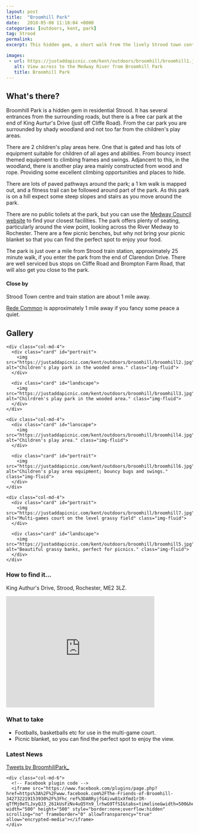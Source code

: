 ```yaml
---
layout: post
title:  "Broomhill Park"
date:   2018-05-08 11:18:04 +0000
categories: [outdoors, kent, park]
tag: Strood
permalink: 
excerpt: This hidden gem, a short walk from the lively Strood town centre, is a shady haven for all.  With lovely open green fields, shady wooded walks and some brilliant children's play areas you are sure to have a wonderful time here. 

images: 
 - url: https://justaddapicnic.com/kent/outdoors/broomhill/broomhill1.jpg
   alt: View across to the Medway River from Broomhill Park
   title: Broomhill Park
---
```


## What's there?

Broomhill Park is a hidden gem in residential Strood.  It has several entrances from the surrounding roads, but there is a free car park at the end of King Aurtur's Drive (just off Cliffe Road).  From the car park you are surrounded by shady woodland and not too far from the children's play areas.

There are 2 children's play areas here.  One that is gated and has lots of equipment suitable for children of all ages and abilities. From bouncy insect themed equipment to climbing frames and swings.  Adjancent to this, in the woodland, there is another play area mainly constructed from wood and rope.  Providing some excellent climbing opportunities and places to hide.

There are lots of paved pathways around the park; a 1 km walk is mapped out, and a fitness trail can be followed around part of the park.  As this park is on a hill expect some steep slopes and stairs as you move around the park.

There are no public toilets at the park, but you can use the [Medway Council website](http://www.medway.gov.uk/information/findmynearest.aspx?stype=36) to find your closest facilities.  The park offers plenty of seating, particularly around the view point, looking across the River Medway to Rochester.  There are a few picnic benches, but why not bring your picnic blanket so that you can find the perfect spot to enjoy your food.

The park is just over a mile from Strood train station, approximately 25 minute walk, if you enter the park from the end of Clarendon Drive.  There are well serviced bus stops on Cliffe Road and Brompton Farm Road, that will also get you close to the park.

#### Close by

Strood Town centre and train station are about 1 mile away.

[Rede Common](/outdoors/kent/park/2018/06/15/rede-common.html) is approximately 1 mile away if you fancy some peace a quiet.

## Gallery

<div class="container">

  <div class="row">

    <div class="col-md-4">
      <div class="card" id="portrait">
        <img src="https://justaddapicnic.com/kent/outdoors/broomhill/broomhill2.jpg" alt="Children's play park in the wooded area." class="img-fluid">
      </div>

      <div class="card" id="landscape">
        <img src="https://justaddapicnic.com/kent/outdoors/broomhill/broomhill3.jpg" alt="Chilrdren's play park in the wooded area." class="img-fluid">
      </div>  
    </div>

    <div class="col-md-4">
      <div class="card" id="lanscape">
        <img src="https://justaddapicnic.com/kent/outdoors/broomhill/broomhill4.jpg" alt="Children's play area." class="img-fluid">
      </div>

      <div class="card" id="portrait">
        <img src="https://justaddapicnic.com/kent/outdoors/broomhill/broomhill6.jpg" alt="Children's play area equipment; bouncy bugs and swings." class="img-fluid">
      </div>
    </div>

    <div class="col-md-4">
      <div class="card" id="portrait">
        <img src="https://justaddapicnic.com/kent/outdoors/broomhill/broomhill7.jpg" alt="Multi-games court on the level grassy field" class="img-fluid">
      </div>

      <div class="card" id="landscape">
        <img src="https://justaddapicnic.com/kent/outdoors/broomhill/broomhill5.jpg" alt="Beautiful grassy banks, perfect for picnics." class="img-fluid">
      </div>
    </div>

  </div>      
</div>


### How to find it...

King Authur's Drive, Strood, Rochester, ME2 3LZ.

<iframe src="https://www.google.com/maps/embed?pb=!1m18!1m12!1m3!1d2488.9822476277104!2d0.48401635141538774!3d51.40338087951812!2m3!1f0!2f0!3f0!3m2!1i1024!2i768!4f13.1!3m3!1m2!1s0x47d8cc6ea6c99015%3A0x7eac9f83015bba3!2sBroomhill+Park!5e0!3m2!1sen!2suk!4v1525780707089" width="400" height="300" frameborder="0" style="border:0" allowfullscreen></iframe>

### What to take
* Footballs, basketballs etc for use in the multi-game court.
* Picnic blanket, so you can find the perfect spot to enjoy the view. 

### Latest News

<div class="container">
  <div class="row">
    <div class="col-md-6">
      <!-- Twitter plugin code -->
      <a class="twitter-timeline" data-width="500" data-height="500" href="https://twitter.com/BroomhillPark_?ref_src=twsrc%5Etfw">Tweets by BroomhillPark_</a> <script async src="https://platform.twitter.com/widgets.js" charset="utf-8"></script>
    </div>
  
    <div class="col-md-6">
      <!-- Facebook plugin code -->
      <iframe src="https://www.facebook.com/plugins/page.php?href=https%3A%2F%2Fwww.facebook.com%2FThe-Friends-of-Broomhill-342732219153930%2F%3Fhc_ref%3DARRyjfG4ivw81xXfmd1rIR-qTfMj0eTLJxyQJ3_261kUsFzNv4uQ5Yn9_lrhwG9TfSI&tabs=timeline&width=500&height=500&small_header=true&adapt_container_width=true&hide_cover=false&show_facepile=false&appId" width="500" height="500" style="border:none;overflow:hidden" scrolling="no" frameborder="0" allowTransparency="true" allow="encrypted-media"></iframe>
    </div>
  </div>
</div>
